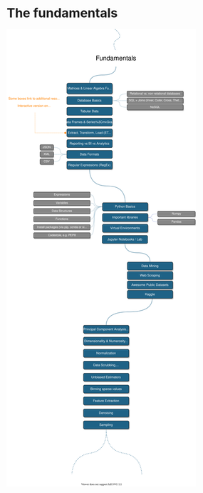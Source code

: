 # The fundamentals

![Fundamentals](https://github.com/Basel-anaya/Roadmap-to-AI/blob/main/Images/fundamentals.svg)

